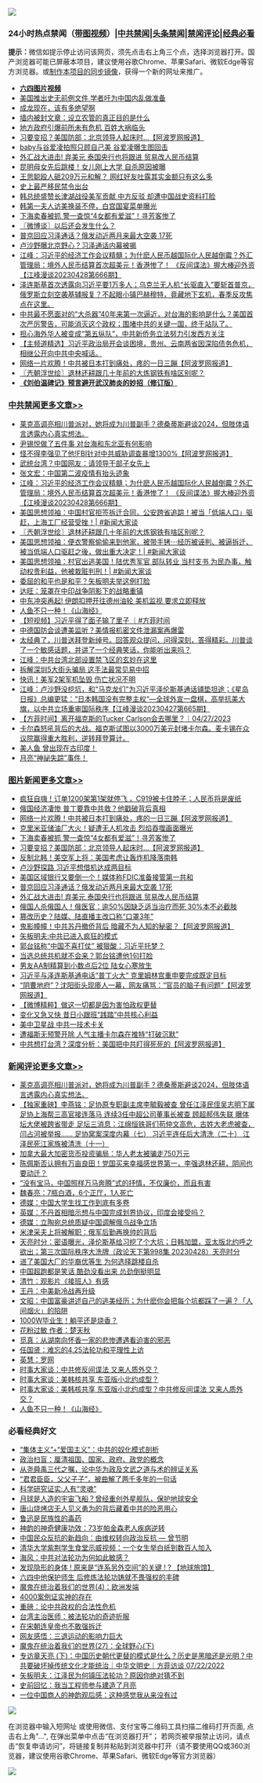 ![](https://raw.githubusercontent.com/jsvpn/jsproxy/dev/64photo/fqnews-qr.jpg)

<div id="tt">
<h3>24小时热点禁闻（<a href="https://aaa.v2dns.tk/?QAjUl=BgRp5UNKRn&T5Vk=fPVH&Q59Ab=WxGE" target="_blank">带图视频</a>）|<a href="#%E4%B8%AD%E5%85%B1%E7%A6%81%E9%97%BB%E6%9B%B4%E5%A4%9A%E6%96%87%E7%AB%A0">中共禁闻</a>|<a href="#%E5%9B%BE%E7%89%87%E6%96%B0%E9%97%BB%E6%9B%B4%E5%A4%9A%E6%96%87%E7%AB%A0">头条禁闻</a>|<a href="#%E6%96%B0%E9%97%BB%E8%AF%84%E8%AE%BA%E6%9B%B4%E5%A4%9A%E6%96%87%E7%AB%A0">禁闻评论|<a href="#%E5%BF%85%E7%9C%8B%E7%BB%8F%E5%85%B8%E5%A5%BD%E6%96%87">经典必看</a></h3>
<div><b>提示：</b>微信如提示停止访问该网页，须先点击右上角三个点，选择浏览器打开。国产浏览器可能已屏蔽本项目，建议使用谷歌Chrome、苹果Safari、微软Edge等官方浏览器。或<a href="%E5%88%B6%E4%BD%9Cgit%E7%A6%81%E9%97%BB%E9%95%9C%E5%83%8F.md">制作本项目的同步镜像</a>，获得一个新的网址来推广。</div>
<ul>
<li><b><a href="http://d2.v2rss.gq/64.mp4" target="_blank">六四图片视频</a></b></li>
<li><a href="/baitai/20230428/1877802.md">美国推出史无前例文件 学者吁为中国内乱做准备</a></li>
<li><a href="/yule/20230429/1878024.md">成龙现在，该有多绝望啊</a></li>
<li><a href="/cnnews/20230429/1877944.md">墙内被封文章：设立农管的真正目的是什么</a></li>
<li><a href="/baitai/20230429/1877980.md">地方政府引爆前所未有危机 百姓大祸临头</a></li>
<li><a href="/topimagenews/20230429/1878069.md">习要变招？美国防部：北京领导人起床时…【阿波罗网报道】</a></li>
<li><a href="/yule/20230429/1877954.md">baby与谷爱凌拍照只顾自己美 谷爱凌曝生图回击</a></li>
<li><a href="/topimagenews/20230428/1877862.md">外汇战大进击! 弃美元 泰国央行也将跟进 贸易改人民币结算</a></li>
<li><a href="/lifebaike/20230429/1878046.md">昆明母女先后跳楼！女儿刚上大学 自杀原因被曝</a></li>
<li><a href="/cnnews/20230428/1877814.md">王思聪殴人砸209万元和解？ 网红好友吐露其实金额只有这么多</a></li>
<li><a href="/sohnews/20230429/1878037.md">史上最严移民禁令出台</a></li>
<li><a href="/ssgc/20230429/1878005.md">韩总统盛赞长津湖战役美军贡献 中方反驳 却遭中国战史资料打脸</a></li>
<li><a href="/cnnews/20230429/1877936.md">韩第一夫人访美换装不停，白宫国宴菜单曝光</a></li>
<li><a href="/topimagenews/20230429/1878161.md">下海卖春被抓 警一查惊“4女都有爱滋”！寻芳客惨了</a></li>
<li><a href="/ssgc/20230429/1878009.md">〖微博谈〗以后还会发生什么？</a></li>
<li><a href="/topimagenews/20230429/1877931.md">普京回应习泽通话？俄发动近两月来最大空袭 17死</a></li>
<li><a href="/comments/20230428/1877832.md">卢沙野曝北京野心？习泽通话内幕被揭</a></li>
<li><a href="/cbnews/20230429/1878154.md">江峰：习近平的经济工作会议精髓；为什麽人民币越国际化人民越倒霉？外汇管理局：境外人民币结算首次超美元！香港惨了！ 《反间谍法》握大棒迎外资【江峰漫谈20230428第666期】</a></li>
<li><a href="/sohnews/20230429/1878012.md">泽连斯基首次透露向习近平要1万多人；乌克兰无人机“长驱直入”要斩首普京，俄罗斯立刻空袭基辅报复？不起眼小镇巴赫穆特，竟藏地下玄机，春季反攻焦点在这里。</a></li>
<li><a href="/sohnews/20230429/1877937.md">中共最不愿面对的“大杀器”40年来第一次逼近，对台海的影响是什么？美国首次严厉警告，可能消灭这个政权；围堵中共的关键一国，终于站队了。</a></li>
<li><a href="/headline/20230429/1877961.md">担心海外华人被变成“第五纵队”，中共新侨务立法努力引发西方关注</a></li>
<li><a href="/sohnews/20230429/1877998.md">【主频道精选】习近平政治局开会谈困境，贵州、云南两省因深陷债务危机，相继公开向中共中央喊话。</a></li>
<li><a href="/topimagenews/20230429/1878207.md">网络一片欢腾！中共被日本打到痛处，疼的一日三蹦【阿波罗网报道】</a></li>
<li><a href="/cbnews/20230429/1878128.md">〖兲朝浮世绘〗退林还耕跟几十年前的大炼钢铁有啥区别呢？</a></li>
<li><b><a href="/comments/20200207/1272816.md" target="_blank">《刘伯温碑记》预言避开武汉肺炎的妙招（修订版）</a></b></li>
</ul>
</div>

<div class="catlist">
<h3><a href="/cbnews/" target="_blank">中共禁闻</a><span><a href="/cbnews/" target="_blank" rel="nofollow">更多文章>></a></span></h3>
<ul>
<li><a href="/comments/20230429/1878254.md" target="_blank">莱克高调亮相川普派对，她将成为川普副手？德桑蒂斯避谈2024，但肢体语言透露内心真实想法。</a></li>
<li><a href="/cbnews/20230429/1878235.md" target="_blank">尹锡悦做了五件事 对台海和东北亚有何影响</a></li>
<li><a href="/cbnews/20230429/1878177.md" target="_blank">怪不得李强见了他!FBI针对中共威胁调查暴增1300%【阿波罗网报道】</a></li>
<li><a href="/cbnews/20230429/1878171.md" target="_blank">武统台湾？中国网友：请领导干部子女先上</a></li>
<li><a href="/cbnews/20230429/1878156.md" target="_blank">张文宏：中国第二波疫情有抬头迹象</a></li>
<li><a href="/cbnews/20230429/1878154.md" target="_blank">江峰：习近平的经济工作会议精髓；为什麽人民币越国际化人民越倒霉？外汇管理局：境外人民币结算首次超美元！香港惨了！ 《反间谍法》握大棒迎外资【江峰漫谈20230428第666期】</a></li>
<li><a href="/cbnews/20230429/1878132.md" target="_blank">美国思想领袖：中国村官拒签拆迁合同，公安跨省追踪！被当「低端人口」驱赶，上海工厂经营受挫！| #新闻大家谈</a></li>
<li><a href="/cbnews/20230429/1878128.md" target="_blank">〖兲朝浮世绘〗退林还耕跟几十年前的大炼钢铁有啥区别呢？</a></li>
<li><a href="/cbnews/20230429/1878106.md" target="_blank">美国思想领袖：便衣警察偷偷来到他家，被带手铐⋯经历被诬判、被逼拆迁、被当低端人口驱赶之後，做出重大决定！| #新闻大家谈</a></li>
<li><a href="/cbnews/20230429/1878067.md" target="_blank">美国思想领袖：村官出逃美国！陆优秀军官 部队转业 当村支书 为民办事，触动权贵利益，他被栽赃判刑！| #新闻大家谈</a></li>
<li><a href="/cbnews/20230429/1878036.md" target="_blank">委屈的和平也是和平？矢板明夫举这例打脸</a></li>
<li><a href="/cbnews/20230429/1877953.md" target="_blank">达旺：笼罩在中印战争阴影下的战略重镇</a></li>
<li><a href="/cbnews/20230428/1877863.md" target="_blank">中东冲突再起! 伊朗扣押开往德州油轮 美机监视 要求立即释放</a></li>
<li><a href="/comments/20230428/1877840.md" target="_blank">人鱼不只一种！《山海经》</a></li>
<li><a href="/comments/20230428/1877838.md" target="_blank">【短视频】习近平得了面子输了里子 ｜#方菲时间</a></li>
<li><a href="/cbnews/20230428/1877810.md" target="_blank">中德国防会谈遭美监听？美情报机密文件泄漏案再爆雷</a></li>
<li><a href="/cbnews/20230428/1877794.md" target="_blank">太经典了，川普送拜登新绰号。回答观众提问，问得深刻，答得精彩。川普谈了一个敏感话题，并讲了一个经典笑话，你能听出来吗？</a></li>
<li><a href="/cbnews/20230428/1877791.md" target="_blank">江峰：中共台湾北部设置禁飞区的玄妙在这里</a></li>
<li><a href="/cbnews/20230428/1877721.md" target="_blank">拆解深圳5大街头骗局 这手法最常见易中招</a></li>
<li><a href="/cbnews/20230428/1877687.md" target="_blank">快讯！美军2架军机坠毁 伤亡状况不明</a></li>
<li><a href="/cbnews/20230428/1877683.md" target="_blank">江峰：卢沙野没挖坑，和“马克龙们”为习近平泽伦斯基通话铺垫坦途；《星岛日报》总编更猛：“日本韩国没有完整主权“&#8212;全球外宣一盘棋，高举抗美大旗，以中共立场重审国际秩序【江峰漫谈20230427第665期】</a></li>
<li><a href="/comments/20230428/1877641.md" target="_blank">【方菲时间】离开福克斯的Tucker Carlson会去哪里？｜04/27/2023</a></li>
<li><a href="/cbnews/20230428/1877634.md" target="_blank">卡尔森怒吼背后的大战。福克斯试图以3000万美元封堵卡尔森。麦卡锡在众议院赢得重大胜利，逆转拜登算计。</a></li>
<li><a href="/comments/20230428/1877633.md" target="_blank">美人鱼 曾出现在古印度！</a></li>
<li><a href="/comments/20230428/1877611.md" target="_blank">月亮“神祕失踪”事件！</a></li>

</ul>
</div>
<div class="catlist">
<h3><a href="/topimagenews/" target="_blank">图片新闻</a><span><a href="/topimagenews/" target="_blank" rel="nofollow">更多文章>></a></span></h3>
<ul>
<li><a href="/topimagenews/20230429/1878256.md" target="_blank">疯狂自嗨！订单1200架第1架就停飞 ，C919被卡住脖子；人民币将是废纸</a></li>
<li><a href="/topimagenews/20230429/1878222.md" target="_blank">俄国经济凄惨 普丁要靠中共救？他戳破背后真相</a></li>
<li><a href="/topimagenews/20230429/1878207.md" target="_blank">网络一片欢腾！中共被日本打到痛处，疼的一日三蹦【阿波罗网报道】</a></li>
<li><a href="/topimagenews/20230429/1878206.md" target="_blank">克里米亚储油厂大火！疑遭无人机攻击 烈焰吞噬画面曝光</a></li>
<li><a href="/topimagenews/20230429/1878161.md" target="_blank">下海卖春被抓 警一查惊“4女都有爱滋”！寻芳客惨了</a></li>
<li><a href="/topimagenews/20230429/1878069.md" target="_blank">习要变招？美国防部：北京领导人起床时…【阿波罗网报道】</a></li>
<li><a href="/topimagenews/20230429/1878035.md" target="_blank">反制北韩！美空军上将：美国考虑让轰炸机降落南韩</a></li>
<li><a href="/topimagenews/20230429/1878034.md" target="_blank">卢沙野探路 习近平想借机达成两目标</a></li>
<li><a href="/topimagenews/20230429/1878021.md" target="_blank">美国区域银行又要倒一个！媒体称FDIC准备接管第一共和</a></li>
<li><a href="/topimagenews/20230429/1877931.md" target="_blank">普京回应习泽通话？俄发动近两月来最大空袭 17死</a></li>
<li><a href="/topimagenews/20230428/1877862.md" target="_blank">外汇战大进击! 弃美元 泰国央行也将跟进 贸易改人民币结算</a></li>
<li><a href="/topimagenews/20230428/1877745.md" target="_blank">俄国人杀俄国人！俄医官：逾50%因缺乏适当治疗而死 30%本不必截肢</a></li>
<li><a href="/topimagenews/20230428/1877737.md" target="_blank">篡改历史？陆媒、陆直播主改口称“口罩3年”</a></li>
<li><a href="/topimagenews/20230428/1877728.md" target="_blank">鬼影幢幢！中共苏丹撤侨背后 暗藏不为人知的秘密？【阿波罗网报道】</a></li>
<li><a href="/topimagenews/20230428/1877705.md" target="_blank">矢板明夫:中共已进入疯狂的模式</a></li>
<li><a href="/topimagenews/20230428/1877691.md" target="_blank">郭台铭称“中国不喜打仗” 被狠酸：习近平托梦？</a></li>
<li><a href="/topimagenews/20230428/1877690.md" target="_blank">当选总统共机就不会来？郭台铭遭他1句打脸</a></li>
<li><a href="/topimagenews/20230428/1877686.md" target="_blank">男友AA制精算到小数点后2位 陆女心寒放生</a></li>
<li><a href="/topimagenews/20230428/1877674.md" target="_blank">习近平与泽连斯基通电话“普丁火大” 克里姆林宫重申要完成既定目标</a></li>
<li><a href="/topimagenews/20230428/1877669.md" target="_blank">“阴曹地府”？沈阳街头现瘆人一幕，网友痛骂：“官员的脑子有问题”【阿波罗网报道】</a></li>
<li><a href="/topimagenews/20230428/1877668.md" target="_blank">【微博精粹】做这一切都是因为害怕政权更替</a></li>
<li><a href="/topimagenews/20230428/1877544.md" target="_blank">变化又急又快 昔日小跟班“践踏”中共核心利益</a></li>
<li><a href="/topimagenews/20230428/1877536.md" target="_blank">美中卫星战 中共一技术卡关</a></li>
<li><a href="/topimagenews/20230427/1877484.md" target="_blank">遭福斯无预警开除 人气主播卡尔森在推特“打破沉默”</a></li>
<li><a href="/topimagenews/20230427/1877458.md" target="_blank">中共想打台湾？深度分析：美国把中共盯得死死的【阿波罗网报道】</a></li>

</ul>
</div>
<div class="catlist">
<h3><a href="/comments/" target="_blank">新闻评论</a><span><a href="/comments/" target="_blank" rel="nofollow">更多文章>></a></span></h3>
<ul>
<li><a href="/comments/20230429/1878254.md" target="_blank">莱克高调亮相川普派对，她将成为川普副手？德桑蒂斯避谈2024，但肢体语言透露内心真实想法。</a></li>
<li><a href="/comments/20230429/1878166.md" target="_blank">【独家重磅】李燕铭：足协原专职副主席李毓毅被查 曾任江泽民侄吴志明下属 足协上海帮三高官接连落马 连续3任中超公司董事长被查 顾超郝伟失联 曝体坛大佬被跨省带走 足坛三消息：江绵恒铁哥们苟仲文高危，古姓大老虎被查，闫占河被举报…… 足协窝案深度内幕（七） 习近平连任后大清洗（二十） 江泽民死江家族被清洗（十一）</a></li>
<li><a href="/comments/20230429/1878116.md" target="_blank">加拿大最大加密货币投资骗局：华人老太被骗走750万元</a></li>
<li><a href="/comments/20230429/1878105.md" target="_blank">陈佩斯否认拥有万亩良田！党国买来幸福感世界第一，李强退林还耕，阴间也要动迁？</a></li>
<li><a href="/comments/20230429/1878093.md" target="_blank">“没有宝马，中国照样万马奔腾”式的抒情，不仅廉价，而且有害</a></li>
<li><a href="/comments/20230429/1878092.md" target="_blank">魏春亮：7瓶白酒，6个正厅，1人死亡</a></li>
<li><a href="/comments/20230429/1878059.md" target="_blank">德媒：中国大学生找工作到底有多卷</a></li>
<li><a href="/comments/20230429/1878058.md" target="_blank">英媒：不丹首相暗示想与中国完成划界协议，印度会接受吗？</a></li>
<li><a href="/comments/20230429/1878057.md" target="_blank">德媒：立陶宛总统质疑中国调解俄乌战争立场</a></li>
<li><a href="/comments/20230429/1878056.md" target="_blank">米津采夫上将被解职：俄军后勤再换帅的背后</a></li>
<li><a href="/comments/20230429/1878051.md" target="_blank">天亮时分：密语曝光，泽伦斯基给习挖了个大坑；日韩加盟，亚太版北约呼之欲出；第三次国际秩序大洗牌（政论天下第998集 20230428）天亮时分</a></li>
<li><a href="/comments/20230429/1878044.md" target="_blank">进了美国大厂的华裔优等生 为何选择跳楼自杀</a></li>
<li><a href="/comments/20230429/1878043.md" target="_blank">中国超跑都是笑话 酷劲没看出来 怂劲倒挺明显</a></li>
<li><a href="/comments/20230429/1878042.md" target="_blank">清竹：观影片《接班人》有感</a></li>
<li><a href="/comments/20230429/1878039.md" target="_blank">王丹：中美新冷战再升级</a></li>
<li><a href="/comments/20230429/1878032.md" target="_blank">文昭：中国富豪讲述自己的逃美经历；为什麽你会把每个坑都踩了一遍？「人间烟火」的陷阱</a></li>
<li><a href="/comments/20230429/1878015.md" target="_blank">1000W毕业生！躺平还是烧香？</a></li>
<li><a href="/comments/20230429/1878000.md" target="_blank">花粉过敏 作者：楚天秋</a></li>
<li><a href="/comments/20230429/1877977.md" target="_blank">觅真：从湖南向怀香一家的悲惨遭遇看迫害的邪恶</a></li>
<li><a href="/comments/20230429/1877967.md" target="_blank">任国贤：难忘的4.25法轮功和平理性上访</a></li>
<li><a href="/comments/20230429/1877966.md" target="_blank">英慧：罗网</a></li>
<li><a href="/comments/20230428/1877871.md" target="_blank">时事大家谈：中共修反间谍法 又来人质外交？</a></li>
<li><a href="/comments/20230428/1877870.md" target="_blank">时事大家谈：美韩核共享 东亚版小北约成型？</a></li>
<li><a href="/comments/20230428/1877858.md" target="_blank">时事大家谈：美韩核共享 东亚版小北约成型？中共修反间谍法 又来人质外交？</a></li>
<li><a href="/comments/20230428/1877840.md" target="_blank">人鱼不只一种！《山海经》</a></li>

</ul>
</div>

<div class="catlist">
<h3>必看经典好文</h3>
<ul>
<li><a href="/comments/20201007/1409565.md" target="_blank">“集体主义”+“爱国主义”：中共的奴化模式剖析</a></li>
<li><a href="/baitai/20221002/1792160.md" target="_blank">政治扫盲：厘清祖国、国家、政府、政党的概念</a></li>
<li><a href="/tculture/20180501/935934.md" target="_blank">从尧舜禹三代之嘱，论中华为政及文武之道与术的辨证关系</a></li>
<li><a href="/comments/20220728/1764149.md" target="_blank">“君君臣臣，父父子子”，被曲解了两千多年的一句话</a></li>
<li><a href="/cnnews/20220202/1686894.md" target="_blank">科学研究证实:人有“灵魂”</a></li>
<li><a href="/comments/20200712/1359456.md" target="_blank">月球是人造的宇宙飞船？曾经重创外星舰队，保护地球安全</a></li>
<li><a href="/cbnews/20220615/1745823.md" target="_blank">唐山烧烤店无人见义勇为的背后藏着中共的险恶用心</a></li>
<li><a href="/lishi/20130311/666695.md" target="_blank">鲁迅是民族性的毒药</a></li>
<li><a href="/comments/20220315/1705037.md" target="_blank">神韵的神奇健康功效：73岁帕金森老人疾病逆转</a></li>
<li><a href="/comments/20220713/1757701.md" target="_blank">中国民众反抗的新趋向：由维权转向政治反抗 — 曾节明</a></li>
<li><a href="/comments/20221213/1822868.md" target="_blank">清华大学紫荆学生食堂示威视频：一个女生举白纸到数百人加入</a></li>
<li><a href="/comments/20191218/1228234.md" target="_blank">海风：中共对法轮功为何如此敏感？</a></li>
<li><a href="/bannedvideo/20220611/1744386.md" target="_blank">发现隐形的身体 ! 原来是“连系另外空间”的关键 ! ? 【地球旅馆】</a></li>
<li><a href="/comments/20200926/1403542.md" target="_blank">六四中他保护师生 后修炼法轮功铸就不畏强权的丰碑</a></li>
<li><a href="/topimagenews/20180522/946266.md" target="_blank">魔鬼在统治着我们的世界(4)：欧洲发端</a></li>
<li><a href="/lifebaike/20201113/1430218.md" target="_blank">4000案例证实神的存在</a></li>
<li><a href="/comments/20200705/783271.md" target="_blank">重磅：论中共政权的合法性危机</a></li>
<li><a href="/comments/20200801/1373219.md" target="_blank">台湾主治医师：被法轮功的奇迹折服</a></li>
<li><a href="/lifebaike/20200315/1294178.md" target="_blank">在宋朝连皇帝也不敢强拆迁</a></li>
<li><a href="/cbnews/20200126/1265515.md" target="_blank">网友感悟：三退运动的影响力巨大</a></li>
<li><a href="/comments/20181224/1052333.md" target="_blank">魔鬼在统治着我们的世界(27)：全球野心(下)</a></li>
<li><a href="/bannedvideo/20220723/1761909.md" target="_blank">专访章天亮 (下)：中国历史朝代更替的模式是什么？历史是黑暗还是光明？中共要破坏掉传统文化才能统治｜中华文明史｜方菲访谈 07/22/2022</a></li>
<li><a href="/comments/20220531/1739728.md" target="_blank">矢板明夫：江泽民为何镇压法轮功？原因你绝对猜不到</a></li>
<li><a href="/aomi/history/20141104/323033.md" target="_blank">史前回忆：我当工程师参与建造了月亮</a></li>
<li><a href="/comments/20230301/1854831.md" target="_blank">一位中国商人的神韵观后感：这种感觉我从来没有过</a></li>

</ul>
</div>

![](https://raw.githubusercontent.com/jsvpn/jsproxy/dev/64photo/fqnews-qr.jpg)

在浏览器中输入短网址 或使用微信、支付宝等二维码工具扫描二维码打开页面, 点击右上角"...", 在弹出菜单中点击“在浏览器打开”； 若网页被举报禁止访问，请点击“恢复申请访问”，将链接复制并粘贴到浏览器中打开（请不要使用QQ或360浏览器，建议使用谷歌Chrome、苹果Safari、微软Edge等官方浏览器）

![](https://raw.githubusercontent.com/jsvpn/jsproxy/dev/64photo/wx.jpg)